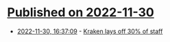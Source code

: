 # [Published on 2022-11-30](index.md)

* [2022-11-30, 16:37:09](https://news.ycombinator.com/item?id=33803266) - [Kraken lays off 30% of staff](https://blog.kraken.com/post/16442/business-update/)
